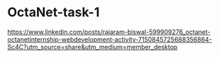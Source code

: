 # OctaNet-task-1
https://www.linkedin.com/posts/rajaram-biswal-599909276_octanet-octanetinternship-webdevelopment-activity-7150845725688356864-Sc4C?utm_source=share&utm_medium=member_desktop
